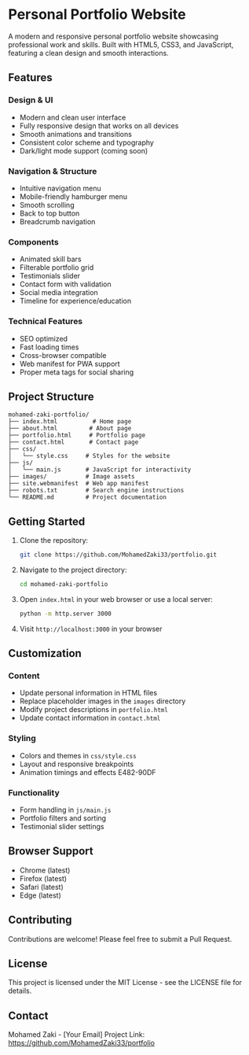 # Personal Portfolio Website

A modern and responsive personal portfolio website showcasing professional work and skills. Built with HTML5, CSS3, and JavaScript, featuring a clean design and smooth interactions.

## Features

### Design & UI
- Modern and clean user interface
- Fully responsive design that works on all devices
- Smooth animations and transitions
- Consistent color scheme and typography
- Dark/light mode support (coming soon)

### Navigation & Structure
- Intuitive navigation menu
- Mobile-friendly hamburger menu
- Smooth scrolling
- Back to top button
- Breadcrumb navigation

### Components
- Animated skill bars
- Filterable portfolio grid
- Testimonials slider
- Contact form with validation
- Social media integration
- Timeline for experience/education

### Technical Features
- SEO optimized
- Fast loading times
- Cross-browser compatible
- Web manifest for PWA support
- Proper meta tags for social sharing

## Project Structure

```
mohamed-zaki-portfolio/
├── index.html          # Home page
├── about.html         # About page
├── portfolio.html     # Portfolio page
├── contact.html       # Contact page
├── css/
│   └── style.css     # Styles for the website
├── js/
│   └── main.js       # JavaScript for interactivity
├── images/           # Image assets
├── site.webmanifest  # Web app manifest
├── robots.txt        # Search engine instructions
└── README.md         # Project documentation
```

## Getting Started

1. Clone the repository:
   ```bash
   git clone https://github.com/MohamedZaki33/portfolio.git
   ```

2. Navigate to the project directory:
   ```bash
   cd mohamed-zaki-portfolio
   ```

3. Open `index.html` in your web browser or use a local server:
   ```bash
   python -m http.server 3000
   ```

4. Visit `http://localhost:3000` in your browser

## Customization

### Content
- Update personal information in HTML files
- Replace placeholder images in the `images` directory
- Modify project descriptions in `portfolio.html`
- Update contact information in `contact.html`

### Styling
- Colors and themes in `css/style.css`
- Layout and responsive breakpoints
- Animation timings and effects
E482-90DF
### Functionality
- Form handling in `js/main.js`
- Portfolio filters and sorting
- Testimonial slider settings

## Browser Support

- Chrome (latest)
- Firefox (latest)
- Safari (latest)
- Edge (latest)

## Contributing

Contributions are welcome! Please feel free to submit a Pull Request.

## License

This project is licensed under the MIT License - see the LICENSE file for details.

## Contact

Mohamed Zaki - [Your Email]
Project Link: https://github.com/MohamedZaki33/portfolio
